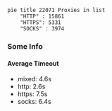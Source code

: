 
```mermaid
pie title 22071 Proxies in list
    "HTTP" : 15861
    "HTTPS": 5331
    "SOCKS" : 3974
```

### Some Info
#### Average Timeout

- mixed: 4.6s
- http: 2.6s
- https: 7.5s
- socks: 6.4s